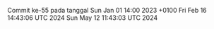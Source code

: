 Commit ke-55 pada tanggal Sun Jan 01 14:00 2023 +0100
Fri Feb 16 14:43:06 UTC 2024
Sun May 12 11:43:03 UTC 2024
